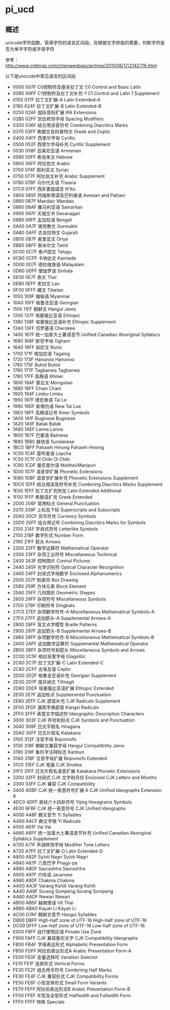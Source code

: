 # pi_ucd

## 概述

unicode字符函数，获得字符的语言区间段。及根据文字排版的需要，判断字符是否为单字字符或字母字符

参考： http://www.cnblogs.com/chenwenbiao/archive/2011/08/17/2142718.html

以下是unicode中常见语言的区间段

+ 0000	007F	C0控制符及基本拉丁文	C0 Control and Basic Latin
+ 0080	00FF	C1控制符及拉丁文补充-1	C1 Control and Latin 1 Supplement
+ 0100	017F	拉丁文扩展-A	Latin Extended-A
+ 0180	024F	拉丁文扩展-B	Latin Extended-B
+ 0250	02AF	国际音标扩展	IPA Extensions
+ 02B0	02FF	空白修饰字母	Spacing Modifiers
+ 0300	036F	结合用读音符号	Combining Diacritics Marks
+ 0370	03FF	希腊文及科普特文	Greek and Coptic
+ 0400	04FF	西里尔字母	Cyrillic
+ 0500	052F	西里尔字母补充	Cyrillic Supplement
+ 0530	058F	亚美尼亚语	Armenian
+ 0590	05FF	希伯来文	Hebrew
+ 0600	06FF	阿拉伯文	Arabic
+ 0700	074F	叙利亚文	Syriac
+ 0750	077F	阿拉伯文补充	Arabic Supplement
+ 0780	07BF	马尔代夫语	Thaana
+ 07C0	07FF	西非書面語言	N'Ko
+ 0800	085F	阿维斯塔语及巴列维语	Avestan and Pahlavi
+ 0860	087F	Mandaic	Mandaic
+ 0880	08AF	撒马利亚语	Samaritan
+ 0900	097F	天城文书	Devanagari
+ 0980	09FF	孟加拉语	Bengali
+ 0A00	0A7F	锡克教文	Gurmukhi
+ 0A80	0AFF	古吉拉特文	Gujarati
+ 0B00	0B7F	奥里亚文	Oriya
+ 0B80	0BFF	泰米尔文	Tamil
+ 0C00	0C7F	泰卢固文	Telugu
+ 0C80	0CFF	卡纳达文	Kannada
+ 0D00	0D7F	德拉维族语	Malayalam
+ 0D80	0DFF	僧伽罗语	Sinhala
+ 0E00	0E7F	泰文	Thai
+ 0E80	0EFF	老挝文	Lao
+ 0F00	0FFF	藏文	Tibetan
+ 1000	109F	缅甸语	Myanmar
+ 10A0	10FF	格鲁吉亚语	Georgian
+ 1100	11FF	朝鲜文	Hangul Jamo
+ 1200	137F	埃塞俄比亚语	Ethiopic
+ 1380	139F	埃塞俄比亚语补充	Ethiopic Supplement
+ 13A0	13FF	切罗基语	Cherokee
+ 1400	167F	统一加拿大土著语音节	Unified Canadian Aboriginal Syllabics
+ 1680	169F	欧甘字母	Ogham
+ 16A0	16FF	如尼文	Runic
+ 1700	171F	塔加拉语	Tagalog
+ 1720	173F	Hanunóo	Hanunoo
+ 1740	175F	Buhid	Buhid
+ 1760	177F	Tagbanwa	Tagbanwa
+ 1780	17FF	高棉语	Khmer
+ 1800	18AF	蒙古文	Mongolian
+ 18B0	18FF	Cham	Cham
+ 1900	194F	Limbu	Limbu
+ 1950	197F	德宏泰语	Tai Le
+ 1980	19DF	新傣仂语	New Tai Lue
+ 19E0	19FF	高棉语记号	Kmer Symbols
+ 1A00	1A1F	Buginese	Buginese
+ 1A20	1A5F	Batak	Batak
+ 1A80	1AEF	Lanna	Lanna
+ 1B00	1B7F	巴厘语	Balinese
+ 1B80	1BB0	巽他语	Sundanese
+ 1BC0	1BFF	Pahawh Hmong	Pahawh Hmong
+ 1C00	1C4F	雷布查语	Lepcha
+ 1C50	1C7F	Ol Chiki	Ol Chiki
+ 1C80	1CDF	曼尼普尔语	Meithei/Manipuri
+ 1D00	1D7F	语音学扩展	Phonetic Extensions
+ 1D80	1DBF	语音学扩展补充	Phonetic Extensions Supplement
+ 1DC0	1DFF	结合用读音符号补充	Combining Diacritics Marks Supplement
+ 1E00	1EFF	拉丁文扩充附加	Latin Extended Additional
+ 1F00	1FFF	希腊语扩充	Greek Extended
+ 2000	206F	常用标点	General Punctuation
+ 2070	209F	上标及下标	Superscripts and Subscripts
+ 20A0	20CF	货币符号	Currency Symbols
+ 20D0	20FF	组合用记号	Combining Diacritics Marks for Symbols
+ 2100	214F	字母式符号	Letterlike Symbols
+ 2150	218F	数字形式	Number Form
+ 2190	21FF	箭头	Arrows
+ 2200	22FF	数学运算符	Mathematical Operator
+ 2300	23FF	杂项工业符号	Miscellaneous Technical
+ 2400	243F	控制图片	Control Pictures
+ 2440	245F	光学识别符	Optical Character Recognition
+ 2460	24FF	封闭式字母数字	Enclosed Alphanumerics
+ 2500	257F	制表符	Box Drawing
+ 2580	259F	方块元素	Block Element
+ 25A0	25FF	几何图形	Geometric Shapes
+ 2600	26FF	杂项符号	Miscellaneous Symbols
+ 2700	27BF	印刷符号	Dingbats
+ 27C0	27EF	杂项数学符号-A	Miscellaneous Mathematical Symbols-A
+ 27F0	27FF	追加箭头-A	Supplemental Arrows-A
+ 2800	28FF	盲文点字模型	Braille Patterns
+ 2900	297F	追加箭头-B	Supplemental Arrows-B
+ 2980	29FF	杂项数学符号-B	Miscellaneous Mathematical Symbols-B
+ 2A00	2AFF	追加数学运算符	Supplemental Mathematical Operator
+ 2B00	2BFF	杂项符号和箭头	Miscellaneous Symbols and Arrows
+ 2C00	2C5F	格拉哥里字母	Glagolitic
+ 2C60	2C7F	拉丁文扩展-C	Latin Extended-C
+ 2C80	2CFF	古埃及语	Coptic
+ 2D00	2D2F	格鲁吉亚语补充	Georgian Supplement
+ 2D30	2D7F	提非纳文	Tifinagh
+ 2D80	2DDF	埃塞俄比亚语扩展	Ethiopic Extended
+ 2E00	2E7F	追加标点	Supplemental Punctuation
+ 2E80	2EFF	CJK 部首补充	CJK Radicals Supplement
+ 2F00	2FDF	康熙字典部首	Kangxi Radicals
+ 2FF0	2FFF	表意文字描述符	Ideographic Description Characters
+ 3000	303F	CJK 符号和标点	CJK Symbols and Punctuation
+ 3040	309F	日文平假名	Hiragana
+ 30A0	30FF	日文片假名	Katakana
+ 3100	312F	注音字母	Bopomofo
+ 3130	318F	朝鲜文兼容字母	Hangul Compatibility Jamo
+ 3190	319F	象形字注释标志	Kanbun
+ 31A0	31BF	注音字母扩展	Bopomofo Extended
+ 31C0	31EF	CJK 笔画	CJK Strokes
+ 31F0	31FF	日文片假名语音扩展	Katakana Phonetic Extensions
+ 3200	32FF	封闭式 CJK 文字和月份	Enclosed CJK Letters and Months
+ 3300	33FF	CJK 兼容	CJK Compatibility
+ 3400	4DBF	CJK 统一表意符号扩展 A	CJK Unified Ideographs Extension A
+ 4DC0	4DFF	易经六十四卦符号	Yijing Hexagrams Symbols
+ 4E00	9FBF	CJK 统一表意符号	CJK Unified Ideographs
+ A000	A48F	彝文音节	Yi Syllables
+ A490	A4CF	彝文字根	Yi Radicals
+ A500	A61F	Vai	Vai
+ A660	A6FF	统一加拿大土著语音节补充	Unified Canadian Aboriginal Syllabics Supplement
+ A700	A71F	声调修饰字母	Modifier Tone Letters
+ A720	A7FF	拉丁文扩展-D	Latin Extended-D
+ A800	A82F	Syloti Nagri	Syloti Nagri
+ A840	A87F	八思巴字	Phags-pa
+ A880	A8DF	Saurashtra	Saurashtra
+ A900	A97F	爪哇语	Javanese
+ A980	A9DF	Chakma	Chakma
+ AA00	AA3F	Varang Kshiti	Varang Kshiti
+ AA40	AA6F	Sorang Sompeng	Sorang Sompeng
+ AA80	AADF	Newari	Newari
+ AB00	AB5F	越南傣语	Vit Thai
+ AB80	ABA0	Kayah Li	Kayah Li
+ AC00	D7AF	朝鲜文音节	Hangul Syllables
+ D800	DBFF	High-half zone of UTF-16	High-half zone of UTF-16
+ DC00	DFFF	Low-half zone of UTF-16	Low-half zone of UTF-16
+ E000	F8FF	自行使用区域	Private Use Zone
+ F900	FAFF	CJK 兼容象形文字	CJK Compatibility Ideographs
+ FB00	FB4F	字母表达形式	Alphabetic Presentation Form
+ FB50	FDFF	阿拉伯表达形式A	Arabic Presentation Form-A
+ FE00	FE0F	变量选择符	Variation Selector
+ FE10	FE1F	竖排形式	Vertical Forms
+ FE20	FE2F	组合用半符号	Combining Half Marks
+ FE30	FE4F	CJK 兼容形式	CJK Compatibility Forms
+ FE50	FE6F	小型变体形式	Small Form Variants
+ FE70	FEFF	阿拉伯表达形式B	Arabic Presentation Form-B
+ FF00	FFEF	半型及全型形式	Halfwidth and Fullwidth Form
+ FFF0	FFFF	特殊	Specials